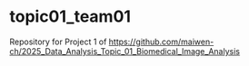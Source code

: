 # topic01_team01
Repository for Project 1 of https://github.com/maiwen-ch/2025_Data_Analysis_Topic_01_Biomedical_Image_Analysis
